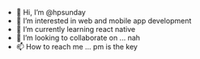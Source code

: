 - 👋 Hi, I’m @hpsunday
- 👀 I’m interested in web and mobile app development
- 🌱 I’m currently learning react native
- 💞️ I’m looking to collaborate on ... nah
- 📫 How to reach me ... pm is the key

<!---
hpsunday/hpsunday is a ✨ special ✨ repository because its `README.md` (this file) appears on your GitHub profile.
You can click the Preview link to take a look at your changes.
--->
